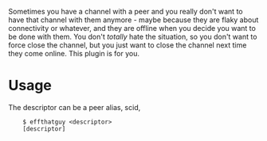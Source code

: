 Sometimes you have a channel with a peer and you really don't want to have that channel with them anymore - maybe because they are flaky about connectivity or whatever, and they are offline when you decide you want to be done with them.  You don't *totally* hate the situation, so you don't want to force close the channel, but you just want to close the channel next time they come online.  This plugin is for you.



# Usage

The descriptor can be a peer alias, scid,


        $ effthatguy <descriptor>
        [descriptor]

